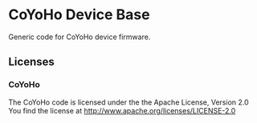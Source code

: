 CoYoHo Device Base
==================

Generic code for CoYoHo device firmware.

Licenses
--------

### CoYoHo

The CoYoHo code is licensed under the the Apache License, Version 2.0
You find the license at http://www.apache.org/licenses/LICENSE-2.0
